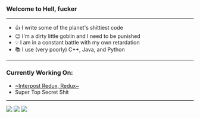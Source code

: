 ### Welcome to Hell, fucker
***
- 👍 I write some of the planet's shittiest code 
- 😉 I'm a dirty little goblin and I need to be punished 
- 💡 I am in a constant battle with my own retardation 
- 📚 I use (very poorly) C++, Java, and Python 
***
### Currently Working On:

- <a href="https://github.com/Worker-Man-TBS/Interpost-Redux-Redux">~Interpost Redux, Redux~</a>
- Super Top Secret Shit 
***
<img src="https://img.shields.io/badge/-C++-00599C?logo=html5&logoColor=fff"> <img src="https://img.shields.io/badge/-Java-007396?logo=html5&logoColor=fff"> <img src="https://img.shields.io/badge/-Python-3776AB?logo=html5&logoColor=fff">
